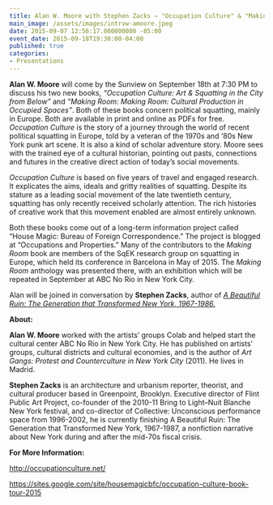 ```yaml
---
title: Alan W. Moore with Stephen Zacks – "Occupation Culture" & "Making Room"
main_image: /assets/images/intrvw-amoore.jpeg
date: 2015-09-07 12:56:17.000000000 -05:00
event_date: 2015-09-18T19:30:00-04:00
published: true
categories:
- Presentations
---
```

<p><strong>Alan W. Moore</strong> will come by the Sunview on September 18th at 7:30 PM to discuss his two new books, <i>“Occupation Culture: Art &amp; Squatting in the City from Below”</i> and <i>“Making Room: Making Room: Cultural Production in Occupied Spaces”</i>. Both of these books concern political squatting, mainly in Europe. Both are available in print and online as PDFs for free. <i>Occupation Culture</i> is the story of a journey through the world of recent political squatting in Europe, told by a veteran of the 1970s and ‘80s New York punk art scene. It is also a kind of scholar adventure story. Moore sees with the trained eye of a cultural historian, pointing out pasts, connections and futures in the creative direct action of today’s social movements.</p>
<p><i>Occupation Culture</i> is based on five years of travel and engaged research. It explicates the aims, ideals and gritty realities of squatting. Despite its stature as a leading social movement of the late twentieth century, squatting has only recently received scholarly attention. The rich histories of creative work that this movement enabled are almost entirely unknown.</p>
<p>Both these books come out of a long-term information project called “House Magic: Bureau of Foreign Correspondence.” The project is blogged at “Occupations and Properties.” Many of the contributors to the <i>Making Room</i> book are members of the SqEK research group on squatting in Europe, which held its conference in Barcelona in May of 2015. The <i>Making Room</i> anthology was presented there, with an exhibition which will be repeated in September at ABC No Rio in New York City.</p>
<p>Alan will be joined in conversation by <strong>Stephen Zacks</strong>, author of <em><a href="http://www.grahamfoundation.org/grantees/3976-a-beautiful-ruin-the-generation-that-transformed-new-york-1967-1986">A Beautiful Ruin: The Generation that Transformed New York, 1967-1986.</a></em></p>
<p><strong>About:</strong></p>
<p><strong>Alan W. Moore</strong> worked with the artists’ groups Colab and helped start the cultural center ABC No Rio in New York City. He has published on artists’ groups, cultural districts and cultural economies, and is the author of <i>Art Gangs: Protest and Counterculture in New York City</i> (2011). He lives in Madrid.</p>
<p><strong>Stephen Zacks</strong> is an architecture and urbanism reporter, theorist, and cultural producer based in Greenpoint, Brooklyn. Executive director of Flint Public Art Project, co-founder of the 2010-11 Bring to Light–Nuit Blanche New York festival, and co-director of Collective: Unconscious performance space from 1996-2002, he is currently finishing A Beautiful Ruin: The Generation that Transformed New York, 1967-1987, a nonfiction narrative about New York during and after the mid-70s fiscal crisis.</p>
<p><strong>For More Information:</strong></p>
<p><a href="http://occupationculture.net/">http://occupationculture.net/</a></p>
<p><a href="https://sites.google.com/site/housemagicbfc/occupation-culture-book-tour-2015">https://sites.google.com/site/housemagicbfc/occupation-culture-book-tour-2015</a></p>
